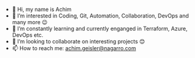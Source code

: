 - 👋 Hi, my name is Achim
- 👀 I’m interested in Coding, Git, Automation, Collaboration, DevOps and many more 😉
- 🌱 I’m constantly learning and currently enganged in Terraform, Azure, DevOps etc.
- 💞️ I’m looking to collaborate on interesting projects 😊
- 📫 How to reach me: achim.geisler@nagarro.com

<!---
nes-achimg/nes-achimg is a ✨ special ✨ repository because its `README.md` (this file) appears on your GitHub profile.
You can click the Preview link to take a look at your changes.
--->
